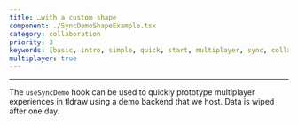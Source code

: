 ```yaml
---
title: …with a custom shape
component: ./SyncDemoShapeExample.tsx
category: collaboration
priority: 3
keywords: [basic, intro, simple, quick, start, multiplayer, sync, collaboration, custom shape]
multiplayer: true
---
```


---

The `useSyncDemo` hook can be used to quickly prototype multiplayer experiences in tldraw using a demo backend that we host. Data is wiped after one day.
